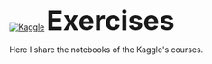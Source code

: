 [![Kaggle](https://img.shields.io/badge/Kaggle-20BEFF?style=for-the-badge&logo=Kaggle&logoColor=white)](https://www.kaggle.com/rubensjrcosta) 
 <font size="10">**Exercises**</font> 

Here I share the notebooks of the Kaggle's courses.

